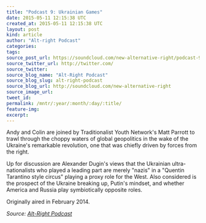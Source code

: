 ```yaml
---
title: "Podcast 9: Ukrainian Games"
date: 2015-05-11 12:15:38 UTC
created_at: 2015-05-11 12:15:38 UTC
layout: post
kind: article
author: "Alt-right Podcast"
categories: 
tags: 
source_post_url: https://soundcloud.com/new-alternative-right/podcast-9-ukrainian-games
source_twitter_url: http://twitter.com/
source_twitter: 
source_blog_name: "Alt-Right Podcast"
source_blog_slug: alt-right-podcast
source_blog_url: http://soundcloud.com/new-alternative-right
source_image_url: 
tweet_id:
permalink: /mntr/:year/:month/:day/:title/
feature-img: 
excerpt:
---
```

Andy and Colin are joined by Traditionalist Youth Network's Matt Parrott to trawl through the choppy waters of global geopolitics in the wake of the Ukraine's remarkable revolution, one that was chiefly driven by forces from the right. 

Up for discussion are Alexander Dugin's views that the Ukrainian ultra-nationalists who played a leading part are merely "nazis" in a "Quentin Tarantino style circus" playing a proxy role for the West. Also considered is the prospect of the Ukraine breaking up, Putin's mindset, and whether America and Russia play symbiotically opposite roles. 

Originally aired in February 2014.<div class="">
    <i>Source: <a href="http://soundcloud.com/new-alternative-right">Alt-Right Podcast</a></i>
</div>
